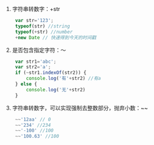 1. 字符串转数字：+str
   ```javascript
    var str='123';
    typeof(str) //string
    typeof(+str) //number
    +new Date // 快速得到今天的时间戳
   ```
2. 是否包含指定字符：～
   ```javascript
    var str1='abc';
    var str2='a';
    if (~str1.indexOf(str2)) {
        console.log('有'+str2) //有a
    } else {
        console.log('无'+str2)
    }
   ```
3. 字符串转数字，可以实现强制去整数部分，抛弃小数：~~
   ```javascript
    ~~'12aa' // 0
    ~~'234' //234
    ~~'-100' //100
    ~~'100.63' //100
   ```